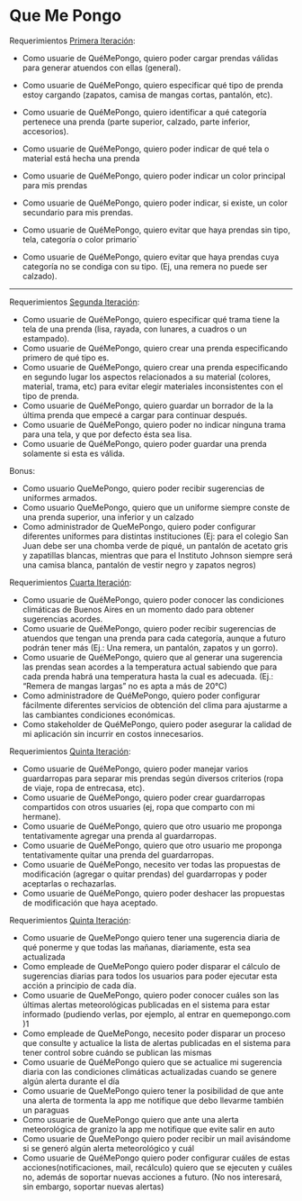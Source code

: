 # Que Me Pongo

Requerimientos [Primera Iteración](/src/main/resources/que_me_pongo_primera_iteracion.pdf):
* Como usuarie de QuéMePongo, quiero poder cargar prendas válidas para generar atuendos con ellas (general).

* Como usuarie de QuéMePongo, quiero especificar qué tipo de prenda estoy cargando (zapatos, camisa de mangas cortas, pantalón, etc).
* Como usuarie de QuéMePongo, quiero identificar a qué categoría pertenece una prenda (parte superior, calzado, parte inferior, accesorios).
* Como usuarie de QuéMePongo, quiero poder indicar de qué tela o material está hecha una prenda
* Como usuarie de QuéMePongo, quiero poder indicar un color principal para mis prendas
* Como usuarie de QuéMePongo, quiero poder indicar, si existe, un color secundario para mis prendas.
* Como usuarie de QuéMePongo, quiero evitar que haya prendas sin tipo, tela, categoría o color primario`
* Como usuarie de QuéMePongo, quiero evitar que haya prendas cuya categoría no se condiga con su tipo. (Ej, una remera no puede ser calzado).

---
Requerimientos [Segunda Iteración](/src/main/resources/que_me_pongo_segunda_iteracion.pdf):
* Como usuarie de QuéMePongo, quiero especificar qué trama tiene la tela de una prenda (lisa, rayada, con lunares, a cuadros o un estampado).
* Como usuarie de QuéMePongo, quiero crear una prenda especificando primero de qué tipo es.
* Como usuarie de QuéMePongo, quiero crear una prenda especificando en segundo lugar los aspectos relacionados a su material (colores, material, trama, etc) para evitar elegir materiales inconsistentes con el tipo de prenda.
* Como usuarie de QuéMePongo, quiero guardar un borrador de la la última prenda que empecé a cargar para continuar después.
* Como usuarie de QuéMePongo, quiero poder no indicar ninguna trama para una tela, y que por defecto ésta sea lisa.
* Como usuarie de QuéMePongo, quiero poder guardar una prenda solamente si esta es válida.

Bonus:
* Como usuario QueMePongo, quiero poder recibir sugerencias de uniformes armados. 
* Como usuario QueMePongo, quiero que un uniforme siempre conste de una prenda superior, una inferior y un calzado 
* Como administrador de QueMePongo, quiero poder configurar diferentes uniformes para distintas instituciones (Ej: para el colegio San Juan debe ser una chomba verde de piqué, un pantalón de acetato gris y zapatillas blancas, mientras que para el Instituto Johnson siempre será una camisa blanca, pantalón de vestir negro y zapatos negros)

Requerimientos [Cuarta Iteración](/src/main/resources/que_me_pongo_cuarta_iteracion.pdf):
* Como usuarie de QuéMePongo, quiero poder conocer las condiciones climáticas de Buenos Aires en un momento dado para obtener sugerencias acordes.
* Como usuarie de QuéMePongo, quiero poder recibir sugerencias de atuendos que tengan una prenda para cada categoría, aunque a futuro podrán tener más (Ej.: Una remera, un pantalón, zapatos y un gorro).
* Como usuarie de QuéMePongo, quiero que al generar una sugerencia las prendas sean acordes a la temperatura actual sabiendo que para cada prenda habrá una temperatura hasta la cual es adecuada. (Ej.: “Remera de mangas largas” no es apta a más de 20°C)
* Como administradore de QuéMePongo, quiero poder configurar fácilmente diferentes servicios de obtención del clima para ajustarme a las cambiantes condiciones económicas.
* Como stakeholder de QuéMePongo, quiero poder asegurar la calidad de mi aplicación sin incurrir en costos innecesarios.

Requerimientos [Quinta Iteración](/src/main/resources/que_me_pongo_quinta_iteracion.pdf):
* Como usuarie de QuéMePongo, quiero poder manejar varios guardarropas para separar mis prendas según diversos criterios (ropa de viaje, ropa de entrecasa, etc).
* Como usuarie de QuéMePongo, quiero poder crear guardarropas compartidos con otros usuaries (ej, ropa que comparto con mi hermane).
* Como usuarie de QuéMePongo, quiero que otro usuario me proponga tentativamente agregar una prenda al guardarropas.
* Como usuarie de QuéMePongo, quiero que otro usuario me proponga tentativamente quitar una prenda del guardarropas.
* Como usuarie de QuéMePongo, necesito ver todas las propuestas de modificación (agregar o quitar prendas) del guardarropas y poder aceptarlas o rechazarlas.
* Como usuarie de QuéMePongo, quiero poder deshacer las propuestas de modificación que haya aceptado.

Requerimientos [Quinta Iteración](/src/main/resources/que_me_pongo_sexta_iteracion.pdf):
* Como usuarie de QueMePongo quiero tener una sugerencia diaria de qué ponerme y que todas las mañanas, diariamente, esta sea actualizada
* Como empleade de QueMePongo quiero poder disparar el cálculo de sugerencias diarias para todos los usuarios para poder ejecutar esta acción a principio de cada día.
* Como usuarie de QueMePongo, quiero poder conocer cuáles son las últimas alertas meteorológicas publicadas en el sistema para estar informado (pudiendo verlas, por ejemplo, al entrar en quemepongo.com )1
* Como empleade de QueMePongo, necesito poder disparar un proceso que consulte y actualice la lista de alertas publicadas en el sistema para tener control sobre cuándo se publican las mismas
* Como usuarie de QuéMePongo quiero que se actualice mi sugerencia diaria con las condiciones climáticas actualizadas cuando se genere algún alerta durante el día
* Como usuarie de QueMePongo quiero tener la posibilidad de que ante una alerta de tormenta la app me notifique que debo llevarme también un paraguas
* Como usuarie de QueMePongo quiero que ante una alerta meteorológica de granizo la app me notifique que evite salir en auto
* Como usuarie de QueMePongo quiero poder recibir un mail avisándome si se generó algún alerta meteorológico y cuál
* Como usuarie de QuéMePongo quiero poder configurar cuáles de estas acciones(notificaciones, mail, recálculo) quiero que se ejecuten y cuáles no, además de soportar nuevas acciones a futuro. (No nos interesará, sin embargo, soportar nuevas alertas)